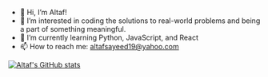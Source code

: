 - 👋 Hi, I’m Altaf!
- 👀 I’m interested in coding the solutions to real-world problems and being a part of something meaningful.
- 🌱 I’m currently learning Python, JavaScript, and React
- 📫 How to reach me: altafsayeed19@yahoo.com

[![Altaf's GitHub stats](https://github-readme-stats.vercel.app/api?username=altafsayeed&show_icons=true&theme=gradient)](https://github.com/altafsayeed/github-readme-stats)

